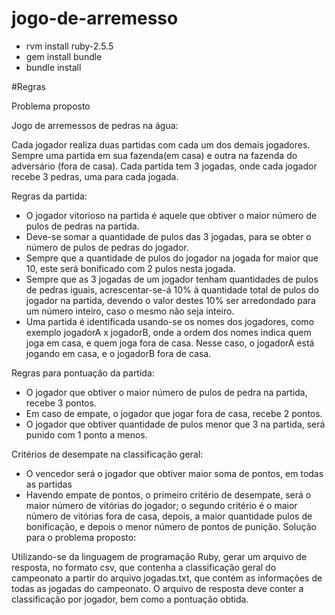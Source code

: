 # jogo-de-arremesso

- rvm install ruby-2.5.5
- gem install bundle
- bundle install

#Regras

Problema proposto

Jogo de arremessos de pedras na água:

Cada jogador realiza duas partidas com cada um dos demais jogadores. Sempre uma partida em sua fazenda(em casa) e outra na fazenda do adversário (fora de casa). Cada partida tem 3 jogadas, onde cada jogador recebe 3 pedras, uma para cada jogada.

Regras da partida:
- O jogador vitorioso na partida é aquele que obtiver o maior número de pulos de pedras na partida.
- Deve-se somar a quantidade de pulos das 3 jogadas, para se obter o número de pulos de pedras do jogador.
- Sempre que a quantidade de pulos do jogador na jogada for maior que 10, este será bonificado com 2 pulos nesta jogada.
- Sempre que as 3 jogadas de um jogador tenham quantidades de pulos de pedras iguais,
  acrescentar-se-á 10% à quantidade total de pulos do jogador na partida, devendo o valor destes 10% ser arredondado para um número inteiro, caso o mesmo não seja inteiro.
- Uma partida é identificada usando-se os nomes dos jogadores, como exemplo jogadorA x jogadorB, onde a ordem dos nomes indica quem joga em casa, e quem joga fora de casa. Nesse caso, o jogadorA está jogando  em casa, e o jogadorB fora de casa.
  
Regras para pontuação da partida:
- O jogador que obtiver o maior número de pulos de pedra na partida, recebe 3 pontos.
- Em caso de empate, o jogador que jogar fora de casa, recebe 2 pontos.
- O jogador que obtiver quantidade de pulos menor que 3 na partida, será punido com 1 ponto a menos.

Critérios de desempate na classificação geral:
- O vencedor será o jogador que obtiver maior soma de pontos, em todas as partidas
- Havendo empate de pontos, o primeiro critério de desempate, será o maior número de vitórias do jogador; o segundo critério é o maior número de vitórias fora de casa, depois, a maior quantidade pulos de bonificação, e depois o menor número de pontos de punição. 
Solução para o problema proposto:

Utilizando-se da linguagem de programação Ruby, gerar um arquivo de resposta, no formato csv, que contenha a classificação geral do campeonato a partir do arquivo jogadas.txt, que contém as informações de todas as jogadas do campeonato. O arquivo de resposta deve conter a classificação por jogador, bem como a pontuação obtida.
